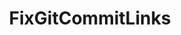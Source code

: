 ---
optionsClassName: FixGitCommitLinksConfig
optionsClassFullName: MigrationTools._EngineV1.Configuration.Processing.FixGitCommitLinksConfig
configurationSamples:
- name: default
  description: 
  code: >-
    {
      "$type": "FixGitCommitLinksConfig",
      "Enabled": false,
      "TargetRepository": null,
      "Query": null,
      "Enrichers": null
    }
  sampleFor: MigrationTools._EngineV1.Configuration.Processing.FixGitCommitLinksConfig
description: missng XML code comments
className: FixGitCommitLinks
typeName: Processors
architecture: v1
options:
- parameterName: Enabled
  type: Boolean
  description: missng XML code comments
  defaultValue: missng XML code comments
- parameterName: Enrichers
  type: List
  description: A list of enrichers that can augment the proccessing of the data
  defaultValue: missng XML code comments
- parameterName: Query
  type: String
  description: missng XML code comments
  defaultValue: missng XML code comments
- parameterName: TargetRepository
  type: String
  description: missng XML code comments
  defaultValue: missng XML code comments
status: missng XML code comments
processingTarget: missng XML code comments
classFile: /src/VstsSyncMigrator.Core/Execution/ProcessingContext/FixGitCommitLinks.cs
optionsClassFile: /src/MigrationTools/_EngineV1/Configuration/Processing/FixGitCommitLinksConfig.cs

redirectFrom:
- /Reference/v1/Processors/FixGitCommitLinksConfig/
layout: reference
toc: true
permalink: /Reference/Processors/FixGitCommitLinks/
title: FixGitCommitLinks
categories:
- Processors
- v1
topics:
- topic: notes
  path: /Processors/FixGitCommitLinks-notes.md
  exists: false
  markdown: ''
- topic: introduction
  path: /Processors/FixGitCommitLinks-introduction.md
  exists: false
  markdown: ''

---